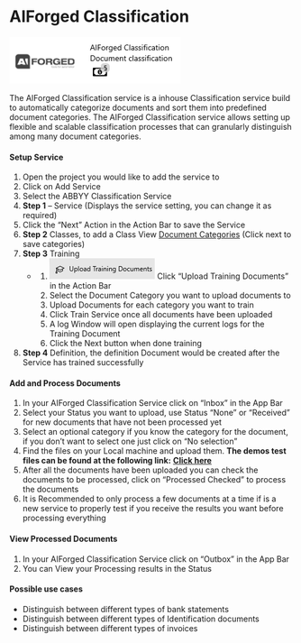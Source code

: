 # AIForged Classification

![](../assets/34.png)

The AIForged Classification service is a inhouse Classification service build to automatically categorize documents and sort them into predefined document categories. The AIForged Classification service allows setting up flexible and scalable classification processes that can granularly distinguish among many document categories.

#### Setup Service

1. Open the project you would like to add the service to
2. Click on Add Service
3. Select the ABBYY Classification Service
4. **Step 1** – Service \(Displays the service setting, you can change it as required\)
5. Click the “Next” Action in the Action Bar to save the Service
6. **Step 2** Classes, to add a Class View [Document Categories]() \(Click next to save categories\)
7. **Step 3** Training
   * 1. ![](../assets/35.png) Click “Upload Training Documents” in the Action Bar
     2. Select the Document Category you want to upload documents to
     3. Upload Documents for each category you want to train
     4. Click Train Service once all documents have been uploaded
     5. A log Window will open displaying the current logs for the Training Document
     6. Click the Next button when done training
8. **Step 4** Definition, the definition Document would be created after the Service has trained successfully

#### Add and Process Documents

1. In your AIForged Classification Service click on “Inbox” in the App Bar
2. Select your Status you want to upload, use Status “None” or “Received” for new documents that have not been processed yet
3. Select an optional category if you know the category for the document, if you don’t want to select one just click on “No selection”
4. Find the files on your Local machine and upload them. **The demos test files can be found at the following link:** [**Click here**](https://larchold-my.sharepoint.com/:u:/g/personal/jannie_larcai_com/Ec-_k8RmUqNAv6WgCgwItfcBTRp1Gk0V6OeyTj2S3SIUQg?e=EquxX9)
5. After all the documents have been uploaded you can check the documents to be processed, click on “Processed Checked” to process the documents
6. It is Recommended to only process a few documents at a time if is a new service to properly test if you receive the results you want before processing everything

#### View Processed Documents

1. In your AIForged Classification Service click on “Outbox” in the App Bar
2. You can View your Processing results in the Status

#### Possible use cases

* Distinguish between different types of bank statements
* Distinguish between different types of Identification documents
* Distinguish between different types of invoices

